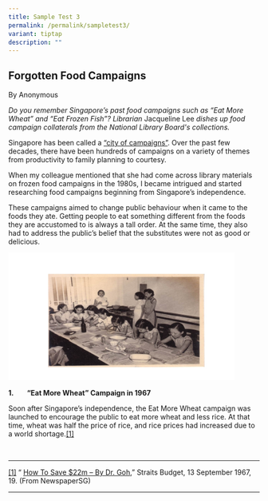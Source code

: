 ```yaml
---
title: Sample Test 3
permalink: /permalink/sampletest3/
variant: tiptap
description: ""
---
```

<h2><strong>Forgotten Food Campaigns</strong></h2>
<p>By Anonymous</p>
<p><em>Do you remember Singapore’s past food campaigns such as “Eat More Wheat” and “Eat Frozen Fish”? Librarian </em>Jacqueline
Lee<em> dishes up food campaign collaterals from the National Library Board's collections.</em>
</p>
<p>Singapore has been called a <a href="https://biblioasia.nlb.gov.sg/vol-8/issue-4/jan-mar-2013/singapore-campaigns/" rel="noopener noreferrer nofollow" target="_blank">“city of campaigns”</a>.
Over the past few decades, there have been hundreds of campaigns on a variety
of themes from productivity to family planning to courtesy.</p>
<p>When my colleague mentioned that she had come across library materials
on frozen food campaigns in the 1980s, I became intrigued and started researching
food campaigns beginning from Singapore’s independence.</p>
<p>These campaigns aimed to change public behaviour when it came to the foods
they ate. Getting people to eat something different from the foods they
are accustomed to is always a tall order. At the same time, they also had
to address the public’s belief that the substitutes were not as good or
delicious.</p>
<div class="isomer-image-wrapper">
<img style="width: 90%;" height="auto" width="100%" alt="" src="/images/Presentation4.jpg">
</div>
<p><strong>1.&nbsp;&nbsp;&nbsp;&nbsp;&nbsp;&nbsp; &nbsp;“Eat More Wheat” Campaign in 1967</strong>
</p>
<p>Soon after Singapore’s independence, the Eat More Wheat campaign was launched
to encourage the public to eat more wheat and less rice. At that time,
wheat was half the price of rice, and rice prices had increased due to
a world shortage.<a href="#_ftn1" rel="noopener noreferrer nofollow" target="_blank">[1]</a>
</p>
<p>
<br>
</p>
<hr>
<p><a href="#_ftnref1" rel="noopener noreferrer nofollow" target="_blank">[1]</a> “
<a href="http://eresources.nlb.gov.sg/newspapers/Digitised/Article/straitsbudget19670913-1.2.138" rel="noopener noreferrer nofollow" target="_blank">How To Save $22m – By Dr. Goh</a>,” Straits Budget, 13 September 1967,
19. (From NewspaperSG)</p>
<hr>
<p></p>